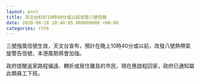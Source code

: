 ```yaml
---
layout: post
title: 天文台料於10時40分或以前改發八號信號
date: 2020-08-18 20:40:05.000000000 +08:00
categories: rthk
---
```


三號強風信號生效，天文台宣布，預計在晚上10時40分或以前，改發八號熱帶氣旋警告信號，本港風勢將會加強。

政府提醒返家路程偏遠、轉折或居住離島的市民，現在應啟程回家，政府已通知屬此類員工下班。
